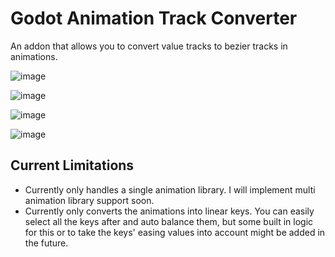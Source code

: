 # Godot Animation Track Converter
An addon that allows you to convert value tracks to bezier tracks in animations.

![image](https://github.com/user-attachments/assets/5b7c6e31-a71c-41cd-a0da-9545334d5750)

![image](https://github.com/user-attachments/assets/db523554-7fdf-408d-9ba6-f26405dde8f5)

![image](https://github.com/user-attachments/assets/c6e43944-f378-43ae-828e-2e6055c2ae86)

![image](https://github.com/user-attachments/assets/0df6b1f7-014e-43d7-9a19-59b6205a24c9)

## Current Limitations
* Currently only handles a single animation library. I will implement multi animation library support soon.
* Currently only converts the animations into linear keys. You can easily select all the keys after and auto balance them, but some built in logic for this or to take the keys' easing values into account might be added in the future.
